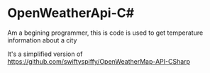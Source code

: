 # OpenWeatherApi-C#

Am a begining programmer, this is code is used to get 
temperature information about a city

It's a simplified version of https://github.com/swiftyspiffy/OpenWeatherMap-API-CSharp 
